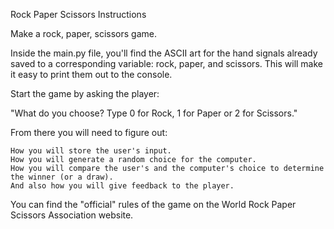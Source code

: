 Rock Paper Scissors
Instructions

Make a rock, paper, scissors game.

Inside the main.py file, you'll find the ASCII art for the hand signals already saved to a corresponding variable: rock, paper, and scissors. This will make it easy to print them out to the console.

Start the game by asking the player:

"What do you choose? Type 0 for Rock, 1 for Paper or 2 for Scissors."

From there you will need to figure out:

    How you will store the user's input.
    How you will generate a random choice for the computer.
    How you will compare the user's and the computer's choice to determine the winner (or a draw).
    And also how you will give feedback to the player.

You can find the "official" rules of the game on the World Rock Paper Scissors Association website.